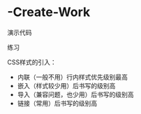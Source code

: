 # -Create-Work
演示代码

练习

CSS样式的引入：
* 内联（一般不用）行内样式优先级别最高
* 嵌入（样式较少用）后书写的级别高
* 导入（兼容问题，也少用）后书写的级别高
* 链接（常用）后书写的级别高